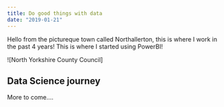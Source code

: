 ```yaml
---
title: Do good things with data
date: "2019-01-21"
---
```


Hello from the pictureque town called Northallerton, this is where I work in the past 4 years! This is where I started using PowerBI! 

![North Yorkshire County Council]

## Data Science journey

More to come....